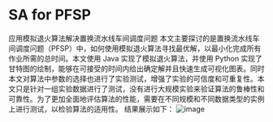 # SA for PFSP
 应用模拟退火算法解决置换流水线车间调度问题
 本文主要探讨的是置换流水线车间调度问题（PFSP）中，如何使用模拟退火算法寻找最优解，以最小化完成所有作业所需的总时间。本文使用 Java 实现了模拟退火算法，并使用 Python 实现了甘特图的绘制，能够在可接受的时间内给出确定解并且快速生成可视化图表。同时本文对算法中参数的选择也进行了实验测试，增强了实验的可信度和可重复性。本文只是针对一组实验数据进行了测试，没有进行大规模实验来验证算法的鲁棒性和可靠性。为了更加全面地评估算法的性能，需要在不同规模和不同数据类型的实例上进行测试，以检验算法的适用性。
 结果展示如下：
 ![image](https://github.com/102365478/SA-for-PFSP/assets/25652981/5da60c57-cb7f-4832-ac5d-5e47745b0695)

